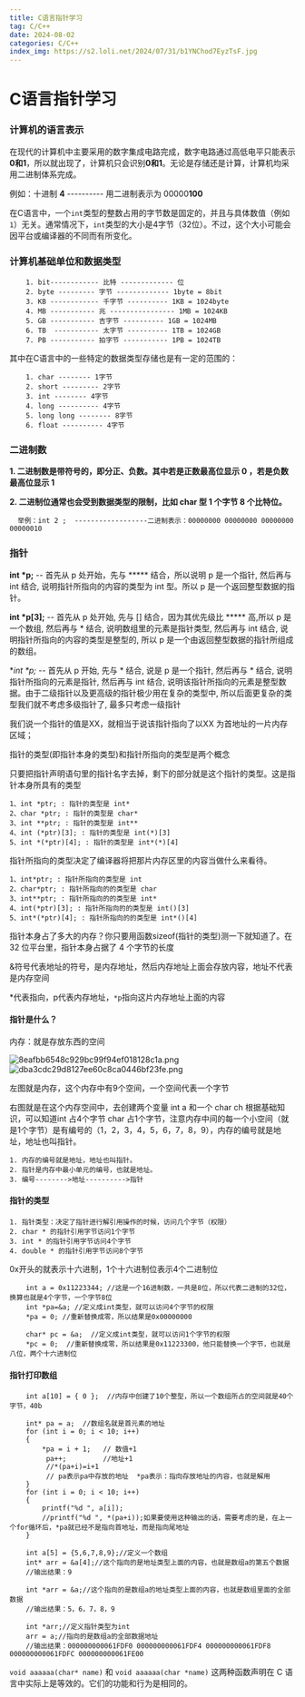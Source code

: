 ```yaml
---
title: C语言指针学习
tag: C/C++
date: 2024-08-02
categories: C/C++
index_img: https://s2.loli.net/2024/07/31/b1YNChod7EyzTsF.jpg
---
```


# C语言指针学习

### 计算机的语言表示

在现代的计算机中主要采用的数字集成电路完成，数字电路通过高低电平只能表示**0和1**，所以就出现了，计算机只会识别**0和1**。无论是存储还是计算，计算机均采用二进制体系完成。

例如：十进制 **4** ---------- 用二进制表示为 00000**100**

在C语言中，一个`int`类型的整数占用的字节数是固定的，并且与具体数值（例如`1`）无关。通常情况下，`int`类型的大小是4字节（32位）。不过，这个大小可能会因平台或编译器的不同而有所变化。

### **计算机基础单位和数据类型**

```
 	1. bit------------ 比特 ------------- 位
    2. byte --------- 字节 ------------- 1byte = 8bit
    3. KB ------------ 千字节 ---------- 1KB = 1024byte
    4. MB ----------- 兆 ---------------- 1MB = 1024KB
    5. GB ----------- 吉字节 ---------- 1GB = 1024MB
    6. TB  ----------- 太字节 ---------- 1TB = 1024GB
    7. PB ----------- 拍字节 ----------- 1PB = 1024TB
```

其中在C语言中的一些特定的数据类型存储也是有一定的范围的：

```
    1. char -------- 1字节
    2. short --------- 2字节
    3. int -------- 4字节   
    4. long ---------- 4字节
    5. long long -------- 8字节
    6. float ---------- 4字节
```

### **二进制数**

  **1. 二进制数是带符号的，即分正、负数。其中若是正数最高位显示 0 ，若是负数最高位显示 1**

  **2. 二进制位通常也会受到数据类型的限制，比如 char 型 1 个字节 8 个比特位。**

```
  举例：int 2 ;  ------------------二进制表示：00000000 00000000 00000000 00000010
```

### 指针

**int \*p;** -- 首先从 p 处开始，先与 ***** 结合，所以说明 p 是一个指针, 然后再与 int 结合, 说明指针所指向的内容的类型为 int 型。所以 p 是一个返回整型数据的指针。

 **int \*p[3];** -- 首先从 p 处开始, 先与 [] 结合，因为其优先级比 ***** 高,所以 p 是一个数组, 然后再与 * 结合, 说明数组里的元素是指针类型, 然后再与 int 结合, 说明指针所指向的内容的类型是整型的, 所以 p 是一个由返回整型数据的指针所组成的数组。

**int \**p;** -- 首先从 p 开始, 先与 * 结合, 说是 p 是一个指针, 然后再与 * 结合, 说明指针所指向的元素是指针, 然后再与 int 结合, 说明该指针所指向的元素是整型数据。由于二级指针以及更高级的指针极少用在复杂的类型中, 所以后面更复杂的类型我们就不考虑多级指针了, 最多只考虑一级指针

我们说一个指针的值是XX，就相当于说该指针指向了以XX 为首地址的一片内存区域；

指针的类型(即指针本身的类型)和指针所指向的类型是两个概念

只要把指针声明语句里的指针名字去掉，剩下的部分就是这个指针的类型。这是指针本身所具有的类型

```
1、int *ptr; : 指针的类型是 int*
2、char *ptr; : 指针的类型是 char*
3、int **ptr; : 指针的类型是 int**
4、int (*ptr)[3]; : 指针的类型是 int(*)[3]
5、int *(*ptr)[4]; : 指针的类型是 int*(*)[4]
```

指针所指向的类型决定了编译器将把那片内存区里的内容当做什么来看待。

```
1、int*ptr; : 指针所指向的类型是 int
2、char*ptr; : 指针所指向的的类型是 char
3、int**ptr; : 指针所指向的的类型是 int*
4、int(*ptr)[3]; : 指针所指向的的类型是 int()[3]
5、int*(*ptr)[4]; : 指针所指向的的类型是 int*()[4]
```

指针本身占了多大的内存？你只要用函数sizeof(指针的类型)测一下就知道了。在 32 位平台里，指针本身占据了 4 个字节的长度

&符号代表地址的符号，是内存地址，然后内存地址上面会存放内容，地址不代表是内存空间

*代表指向，p代表内存地址，`*p`指向这片内存地址上面的内容

#### 指针是什么？

内存：就是存放东西的空间

![8eafbb6548c929bc99f94ef018128c1a.png](https://s2.loli.net/2024/08/05/NIi8RQXMkglrqeC.png)![dba3cdc29d8127ee60c8ca0446bf23fe.png](https://s2.loli.net/2024/08/05/Si3Oj5NPpr6Lz1h.png)

左图就是内存，这个内存中有9个空间，一个空间代表一个字节

右图就是在这个内存空间中，去创建两个变量 int a 和一个 char ch 根据基础知识，可以知道int 占4个字节 char 占1个字节，注意内存中间的每一个小空间（就是1个字节）是有编号的（1，2，3，4，5，6，7，8，9），内存的编号就是地址，地址也叫指针。

```
1. 内存的编号就是地址，地址也叫指针。
2. 指针是内存中最小单元的编号，也就是地址。
3. 编号-------->地址---------->指针
```

#### 指针的类型

```
1. 指针类型：决定了指针进行解引用操作的时候，访问几个字节（权限）
2. char * 的指针引用字节访问1个字节
3. int * 的指针引用字节访问4个字节
4. double * 的指针引用字节访问8个字节
```

0x开头的就表示十六进制，1个十六进制位表示4个二进制位

```
	int a = 0x11223344; //这是一个16进制数，一共是8位，所以代表二进制的32位，换算也就是4个字节，一个字节8位
	int *pa=&a; //定义成int类型，就可以访问4个字节的权限
	*pa = 0; //重新替换成零，所以结果是0x00000000
	
	char* pc = &a;  //定义成int类型，就可以访问1个字节的权限
	*pc = 0;  //重新替换成零，所以结果是0x11223300，他只能替换一个字节，也就是八位，两个十六进制位
```

#### 指针打印数组

```
	int a[10] = { 0 };  //内存中创建了10个整型，所以一个数组所占的空间就是40个字节，40b
 
	int* pa = a;  //数组名就是首元素的地址
	for (int i = 0; i < 10; i++)
	{
		*pa = i + 1;   // 数值+1
		 pa++;         //地址+1
		 //*(pa+i)=i+1
		 // pa表示pa中存放的地址  *pa表示：指向存放地址的内容，也就是解用
	}
	for (int i = 0; i < 10; i++)
	{
		printf("%d ", a[i]);
		//printf("%d ", *(pa+i));如果要使用这种输出的话，需要考虑的是，在上一个for循环后，*pa就已经不是指向首地址，而是指向尾地址
	}
	
	int a[5] = {5,6,7,8,9};//定义一个数组
	int* arr = &a[4];//这个指向的是地址类型上面的内容，也就是数组a的第五个数据
	//输出结果：9
	
	int *arr = &a;//这个指向的是数组a的地址类型上面的内容，也就是数组里面的全部数据
	//输出结果：5，6，7，8，9
	
	int *arr;//定义指针类型为int
	arr = a;//指向的是数组a的全部数据地址
	//输出结果：000000000061FDF0 000000000061FDF4 000000000061FDF8 000000000061FDFC 000000000061FE00
```

`void aaaaaa(char* name)` 和 `void aaaaaa(char *name)` 这两种函数声明在 C 语言中实际上是等效的。它们的功能和行为是相同的。

